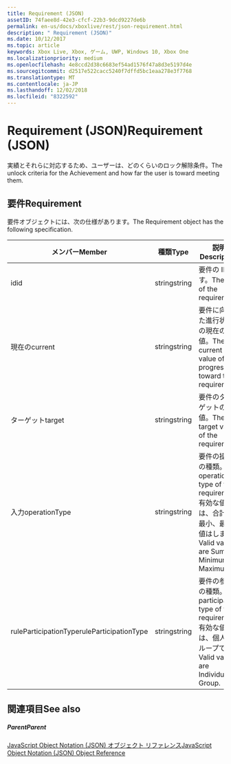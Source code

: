 ```yaml
---
title: Requirement (JSON)
assetID: 74faee8d-42e3-cfcf-22b3-9dcd9227de6b
permalink: en-us/docs/xboxlive/rest/json-requirement.html
description: " Requirement (JSON)"
ms.date: 10/12/2017
ms.topic: article
keywords: Xbox Live, Xbox, ゲーム, UWP, Windows 10, Xbox One
ms.localizationpriority: medium
ms.openlocfilehash: 4e8ccd2d38c6683ef54ad1576f47a8d3e5197d4e
ms.sourcegitcommit: d2517e522cacc5240f7dffd5bc1eaa278e3f7768
ms.translationtype: MT
ms.contentlocale: ja-JP
ms.lasthandoff: 12/02/2018
ms.locfileid: "8322592"
---
```

# <a name="requirement-json"></a><span data-ttu-id="16192-104">Requirement (JSON)</span><span class="sxs-lookup"><span data-stu-id="16192-104">Requirement (JSON)</span></span>
<span data-ttu-id="16192-105">実績とそれらに対応するため、ユーザーは、どのくらいのロック解除条件。</span><span class="sxs-lookup"><span data-stu-id="16192-105">The unlock criteria for the Achievement and how far the user is toward meeting them.</span></span> 
<a id="ID4EN"></a>

 
## <a name="requirement"></a><span data-ttu-id="16192-106">要件</span><span class="sxs-lookup"><span data-stu-id="16192-106">Requirement</span></span>
 
<span data-ttu-id="16192-107">要件オブジェクトには、次の仕様があります。</span><span class="sxs-lookup"><span data-stu-id="16192-107">The Requirement object has the following specification.</span></span>
 
| <span data-ttu-id="16192-108">メンバー</span><span class="sxs-lookup"><span data-stu-id="16192-108">Member</span></span>| <span data-ttu-id="16192-109">種類</span><span class="sxs-lookup"><span data-stu-id="16192-109">Type</span></span>| <span data-ttu-id="16192-110">説明</span><span class="sxs-lookup"><span data-stu-id="16192-110">Description</span></span>| 
| --- | --- | --- | 
| <span data-ttu-id="16192-111">id</span><span class="sxs-lookup"><span data-stu-id="16192-111">id</span></span>| <span data-ttu-id="16192-112">string</span><span class="sxs-lookup"><span data-stu-id="16192-112">string</span></span>| <span data-ttu-id="16192-113">要件の ID です。</span><span class="sxs-lookup"><span data-stu-id="16192-113">The ID of the requirement.</span></span>| 
| <span data-ttu-id="16192-114">現在の</span><span class="sxs-lookup"><span data-stu-id="16192-114">current</span></span>| <span data-ttu-id="16192-115">string</span><span class="sxs-lookup"><span data-stu-id="16192-115">string</span></span>| <span data-ttu-id="16192-116">要件に向けた進行状況の現在の値。</span><span class="sxs-lookup"><span data-stu-id="16192-116">The current value of progression toward the requirement.</span></span>| 
| <span data-ttu-id="16192-117">ターゲット</span><span class="sxs-lookup"><span data-stu-id="16192-117">target</span></span>| <span data-ttu-id="16192-118">string</span><span class="sxs-lookup"><span data-stu-id="16192-118">string</span></span>| <span data-ttu-id="16192-119">要件のターゲットの値。</span><span class="sxs-lookup"><span data-stu-id="16192-119">The target value of the requirement.</span></span>| 
| <span data-ttu-id="16192-120">入力</span><span class="sxs-lookup"><span data-stu-id="16192-120">operationType</span></span>| <span data-ttu-id="16192-121">string</span><span class="sxs-lookup"><span data-stu-id="16192-121">string</span></span>| <span data-ttu-id="16192-122">要件の操作の種類。</span><span class="sxs-lookup"><span data-stu-id="16192-122">The operation type of the requirement.</span></span> <span data-ttu-id="16192-123">有効な値は、合計、最小、最大値はします。</span><span class="sxs-lookup"><span data-stu-id="16192-123">Valid values are Sum, Minimum, Maximum.</span></span>| 
| <span data-ttu-id="16192-124">ruleParticipationType</span><span class="sxs-lookup"><span data-stu-id="16192-124">ruleParticipationType</span></span>| <span data-ttu-id="16192-125">string</span><span class="sxs-lookup"><span data-stu-id="16192-125">string</span></span>| <span data-ttu-id="16192-126">要件の参加の種類。</span><span class="sxs-lookup"><span data-stu-id="16192-126">The participation type of the requirement.</span></span> <span data-ttu-id="16192-127">有効な値は、個人, グループです。</span><span class="sxs-lookup"><span data-stu-id="16192-127">Valid values are Individual, Group.</span></span>| 
  
<a id="ID4ETC"></a>

 
## <a name="see-also"></a><span data-ttu-id="16192-128">関連項目</span><span class="sxs-lookup"><span data-stu-id="16192-128">See also</span></span>
 
<a id="ID4EVC"></a>

 
##### <a name="parent"></a><span data-ttu-id="16192-129">Parent</span><span class="sxs-lookup"><span data-stu-id="16192-129">Parent</span></span> 

[<span data-ttu-id="16192-130">JavaScript Object Notation (JSON) オブジェクト リファレンス</span><span class="sxs-lookup"><span data-stu-id="16192-130">JavaScript Object Notation (JSON) Object Reference</span></span>](atoc-xboxlivews-reference-json.md)

   